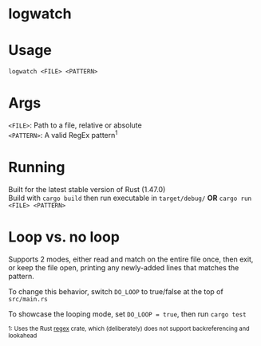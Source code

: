 # logwatch

# Usage
`logwatch <FILE> <PATTERN>`

# Args
`<FILE>`: Path to a file, relative or absolute  
`<PATTERN>`: A valid RegEx pattern<sup>1</sup>

# Running
Built for the latest stable version of Rust (1.47.0)  
Build with `cargo build` then run executable in `target/debug/` **OR** `cargo run <FILE> <PATTERN>`

# Loop vs. no loop
Supports 2 modes, either read and match on the entire file once, then exit, or keep the file open, printing any newly-added lines that matches the pattern.

To change this behavior, switch `DO_LOOP` to true/false at the top of `src/main.rs`

To showcase the looping mode, set `DO_LOOP = true`, then run `cargo test`




<sup>1: Uses the Rust [regex](https://docs.rs/regex/1.4.2/regex/) crate, which (deliberately) does not support backreferencing and lookahead</sup>
